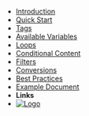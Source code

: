 - [Introduction](introduction) <!-- markdownlint-disable-line first-line-heading -->
- [Quick Start](quick-start)
- [Tags](tags)
- [Available Variables](variables)
- [Loops](loops)
- [Conditional Content](conditional-content)
- [Filters](filters)
- [Conversions](conversions)
- [Best Practices](best-practices)
- [Example Document](example)
- **Links**
- [![Logo](/assets/pentra-logo.png)](https://app.pentra.ai)
